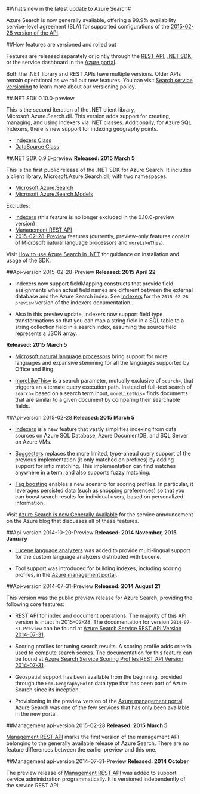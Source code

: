 <properties 
	pageTitle="What’s new in the latest update to Azure Search | Microsoft Azure" 
	description="Release notes for Azure Search describing the latest updates to the service" 
	services="search" 
	documentationCenter="" 
	authors="HeidiSteen" 
	manager="mblythe" 
	editor=""/>

<tags 
	ms.service="search" 
	ms.devlang="rest-api" 
	ms.workload="search" 
	ms.topic="article" 
	ms.tgt_pltfrm="na" 
	ms.date="04/09/2015" 
	ms.author="heidist"/>

#What’s new in the latest update to Azure Search#

Azure Search is now generally available, offering a 99.9% availability service-level agreement (SLA) for supported configurations of the [2015-02-28 version of the API](https://msdn.microsoft.com/library/azure/dn798935.aspx).

##How features are versioned and rolled out

Features are released separately or jointly through the [REST API](https://msdn.microsoft.com/library/azure/dn798935.aspx), [.NET SDK](http://go.microsoft.com/fwlink/?LinkId=528216), or the service dashboard in the [Azure portal](https://portal.azure.com).

Both the .NET library and REST APIs have multiple versions. Older APIs remain operational as we roll out new features. You can visit [Search service versioning](https://msdn.microsoft.com/library/azure/dn864560.aspx) to learn more about our versioning policy.


##.NET SDK 0.10.0-preview

This is the second iteration of the .NET client library, Microsoft.Azure.Search.dll. This version adds support for creating, managing, and using Indexers via .NET classes. Additionally, for Azure SQL Indexers, there is new support for indexing geography points.

- [Indexers Class](https://msdn.microsoft.com/library/azure/microsoft.azure.search.models.indexer.aspx)
- [DataSource Class](https://msdn.microsoft.com/library/azure/microsoft.azure.search.models.datasource.aspx)

##.NET SDK 0.9.6-preview
**Released: 2015 March 5**

This is the first public release of the .NET SDK for Azure Search. It includes a client library, Microsoft.Azure.Search.dll, with two namespaces:

- [Microsoft.Azure.Search](https://msdn.microsoft.com/library/azure/microsoft.azure.search.aspx)
- [Microsoft.Azure.Search.Models](https://msdn.microsoft.com/library/azure/microsoft.azure.search.models.aspx)

Excludes:

- [Indexers](http://go.microsoft.com/fwlink/p/?LinkId=528173) (this feature is no longer excluded in the 0.10.0-preview version)
- [Management REST API](https://msdn.microsoft.com/library/azure/dn832684.aspx)
- [2015-02-28-Preview](search-api-2015-02-28-Preview.md) features (currently, preview-only features consist of Microsoft natural language processors and `moreLikeThis`).

Visit [How to use Azure Search in .NET](http://go.microsoft.com/fwlink/p/?LinkId=528088) for guidance on installation and usage of the SDK.

##Api-version 2015-02-28-Preview
**Released: 2015 April 22**

- Indexers now support fieldMapping constructs that provide field assignments when actual field names are different between the external database and the Azure Search index. See [Indexers](search-api-indexers-2015-02-28-Preview.md) for the `2015-02-28-preview` version of the indexers documentation..

- Also in this preview update, indexers now support field type transformations so that you can map a string field in a SQL table to a string collection field in a search index, assuming the source field represents a JSON array.

**Released: 2015 March 5**

- [Microsoft natural language processors](search-api-2015-02-28-Preview.md) bring support for more languages and expansive stemming for all the languages supported by Office and Bing.

- [moreLikeThis=](search-api-2015-02-28-Preview.md) is a search parameter, mutually exclusive of `search=`, that triggers an alternate query execution path. Instead of full-text search of `search=` based on a search term input, `moreLikeThis=` finds documents that are similar to a given document by comparing their searchable fields.

##Api-version 2015-02-28
**Released: 2015 March 5**

- [Indexers](http://go.microsoft.com/fwlink/p/?LinkID=528210) is a new feature that vastly simplifies indexing from data sources on Azure SQL Database, Azure DocumentDB, and SQL Server on Azure VMs.

- [Suggesters](https://msdn.microsoft.com/library/azure/dn798936.aspx) replaces the more limited, type-ahead query support of the previous implementation (it only matched on prefixes) by adding support for infix matching. This implementation can find matches anywhere in a term, and also supports fuzzy matching.

- [Tag boosting](http://go.microsoft.com/fwlink/p/?LinkId=528212) enables a new scenario for scoring profiles. In particular, it leverages persisted data (such as shopping preferences) so that you can boost search results for individual users, based on personalized information. 

Visit [Azure Search is now Generally Available](http://go.microsoft.com/fwlink/p/?LinkId=528211) for the service announcement on the Azure blog that discusses all of these features.

##Api-version 2014-10-20-Preview
**Released: 2014 November, 2015 January**

- [Lucene language analyzers](search-api-2014-10-20-preview.md) was added to provide multi-lingual support for the custom language analyzers distributed with Lucene. 

- Tool support was introduced for building indexes, including scoring profiles, in the [Azure management portal](https://portal.azure.com).

##Api-version 2014-07-31-Preview
**Released: 2014 August 21**

This version was the public preview release for Azure Search, providing the following core features:

- REST API for index and document operations. The majority of this API version is intact in 2015-02-28. The documentation for version `2014-07-31-Preview` can be found at [Azure Search Service REST API Version 2014-07-31](search-api-2014-07-31-preview.md).

- Scoring profiles for tuning search results. A scoring profile adds criteria used to compute search scores. The documentation for this feature can be found at [Azure Search Service Scoring Profiles REST API Version 2014-07-31](search-api-scoring-profiles-2014-07-31-preview.md).

- Geospatial support has been available from the beginning, provided through the `Edm.GeographyPoint` data type that has been part of Azure Search since its inception.

- Provisioning in the preview version of the [Azure management portal](https://portal.azure.com ). Azure Search was one of the few services that has only been available in the new portal.

##Management api-version 2015-02-28
**Released: 2015 March 5**

[Management REST API](https://msdn.microsoft.com/library/azure/dn832684.aspx) marks the first version of the management API belonging to the generally available release of Azure Search. There are no feature differences between the earlier preview and this one.

##Management api-version 2014-07-31-Preview
**Released: 2014 October**

The preview release of [Management REST API](search-management-api-2014-07-31-preview.md) was added to support service administration programmatically. It is versioned independently of the service REST API.


